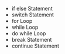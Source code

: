 - if else Statement
- switch Statement
- for Loop
- while Loop
- do while Loop
- break Statement
- continue Statement